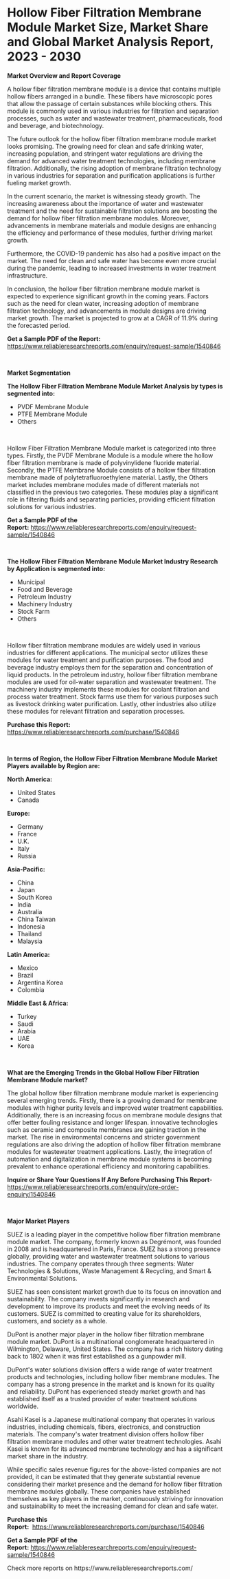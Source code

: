 <p><h1>Hollow Fiber Filtration Membrane Module Market Size, Market Share and Global Market Analysis Report, 2023 - 2030</h1></p><p><strong>Market Overview and Report Coverage</strong></p>
<p><p>A hollow fiber filtration membrane module is a device that contains multiple hollow fibers arranged in a bundle. These fibers have microscopic pores that allow the passage of certain substances while blocking others. This module is commonly used in various industries for filtration and separation processes, such as water and wastewater treatment, pharmaceuticals, food and beverage, and biotechnology.</p><p>The future outlook for the hollow fiber filtration membrane module market looks promising. The growing need for clean and safe drinking water, increasing population, and stringent water regulations are driving the demand for advanced water treatment technologies, including membrane filtration. Additionally, the rising adoption of membrane filtration technology in various industries for separation and purification applications is further fueling market growth.</p><p>In the current scenario, the market is witnessing steady growth. The increasing awareness about the importance of water and wastewater treatment and the need for sustainable filtration solutions are boosting the demand for hollow fiber filtration membrane modules. Moreover, advancements in membrane materials and module designs are enhancing the efficiency and performance of these modules, further driving market growth.</p><p>Furthermore, the COVID-19 pandemic has also had a positive impact on the market. The need for clean and safe water has become even more crucial during the pandemic, leading to increased investments in water treatment infrastructure.</p><p>In conclusion, the hollow fiber filtration membrane module market is expected to experience significant growth in the coming years. Factors such as the need for clean water, increasing adoption of membrane filtration technology, and advancements in module designs are driving market growth. The market is projected to grow at a CAGR of 11.9% during the forecasted period.</p></p>
<p><strong>Get a Sample PDF of the Report:</strong> <a href="https://www.reliableresearchreports.com/enquiry/request-sample/1540846">https://www.reliableresearchreports.com/enquiry/request-sample/1540846</a></p>
<p>&nbsp;</p>
<p><strong>Market Segmentation</strong></p>
<p><strong>The Hollow Fiber Filtration Membrane Module Market Analysis by types is segmented into:</strong></p>
<p><ul><li>PVDF Membrane Module</li><li>PTFE Membrane Module</li><li>Others</li></ul></p>
<p>&nbsp;</p>
<p><p>Hollow Fiber Filtration Membrane Module market is categorized into three types. Firstly, the PVDF Membrane Module is a module where the hollow fiber filtration membrane is made of polyvinylidene fluoride material. Secondly, the PTFE Membrane Module consists of a hollow fiber filtration membrane made of polytetrafluoroethylene material. Lastly, the Others market includes membrane modules made of different materials not classified in the previous two categories. These modules play a significant role in filtering fluids and separating particles, providing efficient filtration solutions for various industries.</p></p>
<p><strong>Get a Sample PDF of the Report:</strong>&nbsp;<a href="https://www.reliableresearchreports.com/enquiry/request-sample/1540846">https://www.reliableresearchreports.com/enquiry/request-sample/1540846</a></p>
<p>&nbsp;</p>
<p><strong>The Hollow Fiber Filtration Membrane Module Market Industry Research by Application is segmented into:</strong></p>
<p><ul><li>Municipal</li><li>Food and Beverage</li><li>Petroleum Industry</li><li>Machinery Industry</li><li>Stock Farm</li><li>Others</li></ul></p>
<p>&nbsp;</p>
<p><p>Hollow fiber filtration membrane modules are widely used in various industries for different applications. The municipal sector utilizes these modules for water treatment and purification purposes. The food and beverage industry employs them for the separation and concentration of liquid products. In the petroleum industry, hollow fiber filtration membrane modules are used for oil-water separation and wastewater treatment. The machinery industry implements these modules for coolant filtration and process water treatment. Stock farms use them for various purposes such as livestock drinking water purification. Lastly, other industries also utilize these modules for relevant filtration and separation processes.</p></p>
<p><strong>Purchase this Report:</strong>&nbsp; <a href="https://www.reliableresearchreports.com/purchase/1540846">https://www.reliableresearchreports.com/purchase/1540846</a></p>
<p>&nbsp;</p>
<p><strong>In terms of Region, the Hollow Fiber Filtration Membrane Module Market Players available by Region are:</strong></p>
<p>
    <p> <strong> North America: </strong>
        <ul>
            <li>United States</li>
            <li>Canada</li>
        </ul>
        </p> 
    <p> <strong> Europe: </strong>
        <ul>
            <li>Germany</li>
            <li>France</li>
            <li>U.K.</li>
            <li>Italy</li>
            <li>Russia</li>
        </ul>
        </p> 
    <p> <strong> Asia-Pacific: </strong>
        <ul>
            <li>China</li>
            <li>Japan</li>
            <li>South Korea</li>
            <li>India</li>
            <li>Australia</li>
            <li>China Taiwan</li>
            <li>Indonesia</li>
            <li>Thailand</li>
            <li>Malaysia</li>
        </ul>
        </p> 
    <p> <strong> Latin America: </strong>
        <ul>
            <li>Mexico</li>
            <li>Brazil</li>
            <li>Argentina Korea</li>
            <li>Colombia</li>
        </ul>
        </p> 
    <p> <strong> Middle East & Africa: </strong>
        <ul>
            <li>Turkey</li>
            <li>Saudi</li>
            <li>Arabia</li>
            <li>UAE</li>
            <li>Korea</li>
        </ul>
    </p>
    </p>
<p>&nbsp;</p>
<p><strong>What are the Emerging Trends in the Global Hollow Fiber Filtration Membrane Module market?</strong></p>
<p><p>The global hollow fiber filtration membrane module market is experiencing several emerging trends. Firstly, there is a growing demand for membrane modules with higher purity levels and improved water treatment capabilities. Additionally, there is an increasing focus on membrane module designs that offer better fouling resistance and longer lifespan. innovative technologies such as ceramic and composite membranes are gaining traction in the market. The rise in environmental concerns and stricter government regulations are also driving the adoption of hollow fiber filtration membrane modules for wastewater treatment applications. Lastly, the integration of automation and digitalization in membrane module systems is becoming prevalent to enhance operational efficiency and monitoring capabilities.</p></p>
<p><strong>Inquire or Share Your Questions If Any Before Purchasing This Report</strong>- <a href="https://www.reliableresearchreports.com/enquiry/pre-order-enquiry/1540846">https://www.reliableresearchreports.com/enquiry/pre-order-enquiry/1540846</a></p>
<p>&nbsp;</p>
<p><strong>Major Market Players</strong></p>
<p><p>SUEZ is a leading player in the competitive hollow fiber filtration membrane module market. The company, formerly known as Degrémont, was founded in 2008 and is headquartered in Paris, France. SUEZ has a strong presence globally, providing water and wastewater treatment solutions to various industries. The company operates through three segments: Water Technologies & Solutions, Waste Management & Recycling, and Smart & Environmental Solutions.</p><p>SUEZ has seen consistent market growth due to its focus on innovation and sustainability. The company invests significantly in research and development to improve its products and meet the evolving needs of its customers. SUEZ is committed to creating value for its shareholders, customers, and society as a whole.</p><p>DuPont is another major player in the hollow fiber filtration membrane module market. DuPont is a multinational conglomerate headquartered in Wilmington, Delaware, United States. The company has a rich history dating back to 1802 when it was first established as a gunpowder mill.</p><p>DuPont's water solutions division offers a wide range of water treatment products and technologies, including hollow fiber membrane modules. The company has a strong presence in the market and is known for its quality and reliability. DuPont has experienced steady market growth and has established itself as a trusted provider of water treatment solutions worldwide.</p><p>Asahi Kasei is a Japanese multinational company that operates in various industries, including chemicals, fibers, electronics, and construction materials. The company's water treatment division offers hollow fiber filtration membrane modules and other water treatment technologies. Asahi Kasei is known for its advanced membrane technology and has a significant market share in the industry.</p><p>While specific sales revenue figures for the above-listed companies are not provided, it can be estimated that they generate substantial revenue considering their market presence and the demand for hollow fiber filtration membrane modules globally. These companies have established themselves as key players in the market, continuously striving for innovation and sustainability to meet the increasing demand for clean and safe water.</p></p>
<p><strong>Purchase this Report:</strong>&nbsp;&nbsp;<a href="https://www.reliableresearchreports.com/purchase/1540846">https://www.reliableresearchreports.com/purchase/1540846</a></p>
<p></p>
<p><strong>Get a Sample PDF of the Report:</strong>&nbsp;<a href="https://www.reliableresearchreports.com/enquiry/request-sample/1540846">https://www.reliableresearchreports.com/enquiry/request-sample/1540846</a></p>
<p>Check more reports on https://www.reliableresearchreports.com/</p>